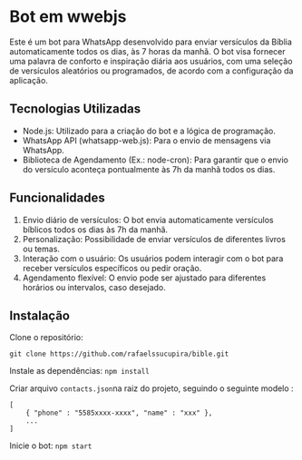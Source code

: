 # Bot em wwebjs
Este é um bot para WhatsApp desenvolvido para enviar versículos da Bíblia automaticamente todos os dias, às 7 horas da manhã. O bot visa fornecer uma palavra de conforto e inspiração diária aos usuários, com uma seleção de versículos aleatórios ou programados, de acordo com a configuração da aplicação.

## Tecnologias Utilizadas
- Node.js: Utilizado para a criação do bot e a lógica de programação.
- WhatsApp API (whatsapp-web.js): Para o envio de mensagens via WhatsApp.
- Biblioteca de Agendamento (Ex.: node-cron): Para garantir que o envio do versículo aconteça pontualmente às 7h da manhã todos os dias.

## Funcionalidades
1. Envio diário de versículos: O bot envia automaticamente versículos bíblicos todos os dias às 7h da manhã.
2. Personalização: Possibilidade de enviar versículos de diferentes livros ou temas.
3. Interação com o usuário: Os usuários podem interagir com o bot para receber versículos específicos ou pedir oração.
4. Agendamento flexível: O envio pode ser ajustado para diferentes horários ou intervalos, caso desejado.

## Instalação
Clone o repositório:
```
git clone https://github.com/rafaelssucupira/bible.git
```


Instale as dependências:
`npm install`

Criar arquivo `contacts.json`na raiz do projeto, seguindo o seguinte modelo :
```
[
	{ "phone" : "5585xxxx-xxxx", "name" : "xxx" },
	...
]
```

Inicie o bot:
`npm start`
